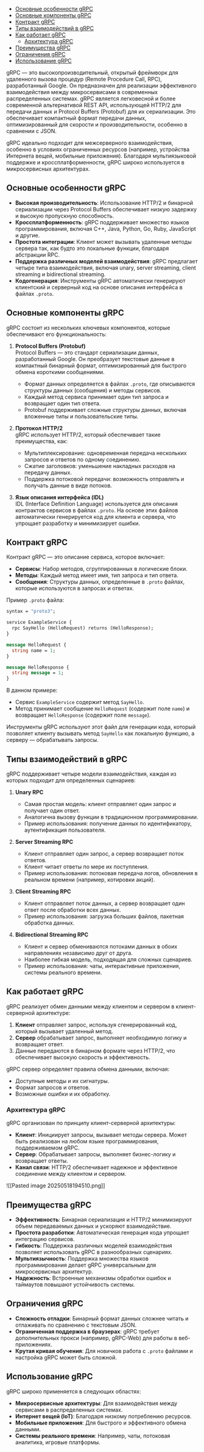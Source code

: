 - [Основные особенности gRPC](#%D0%9E%D1%81%D0%BD%D0%BE%D0%B2%D0%BD%D1%8B%D0%B5%20%D0%BE%D1%81%D0%BE%D0%B1%D0%B5%D0%BD%D0%BD%D0%BE%D1%81%D1%82%D0%B8%20gRPC)
- [Основные компоненты gRPC](#%D0%9E%D1%81%D0%BD%D0%BE%D0%B2%D0%BD%D1%8B%D0%B5%20%D0%BA%D0%BE%D0%BC%D0%BF%D0%BE%D0%BD%D0%B5%D0%BD%D1%82%D1%8B%20gRPC)
- [Контракт gRPC](#%D0%9A%D0%BE%D0%BD%D1%82%D1%80%D0%B0%D0%BA%D1%82%20gRPC)
- [Типы взаимодействий в gRPC](#%D0%A2%D0%B8%D0%BF%D1%8B%20%D0%B2%D0%B7%D0%B0%D0%B8%D0%BC%D0%BE%D0%B4%D0%B5%D0%B9%D1%81%D1%82%D0%B2%D0%B8%D0%B9%20%D0%B2%20gRPC)
- [Как работает gRPC](#%D0%9A%D0%B0%D0%BA%20%D1%80%D0%B0%D0%B1%D0%BE%D1%82%D0%B0%D0%B5%D1%82%20gRPC)
	- [Архитектура gRPC](#%D0%90%D1%80%D1%85%D0%B8%D1%82%D0%B5%D0%BA%D1%82%D1%83%D1%80%D0%B0%20gRPC)
- [Преимущества gRPC](#%D0%9F%D1%80%D0%B5%D0%B8%D0%BC%D1%83%D1%89%D0%B5%D1%81%D1%82%D0%B2%D0%B0%20gRPC)
- [Ограничения gRPC](#%D0%9E%D0%B3%D1%80%D0%B0%D0%BD%D0%B8%D1%87%D0%B5%D0%BD%D0%B8%D1%8F%20gRPC)
- [Использование gRPC](#%D0%98%D1%81%D0%BF%D0%BE%D0%BB%D1%8C%D0%B7%D0%BE%D0%B2%D0%B0%D0%BD%D0%B8%D0%B5%20gRPC)



gRPC — это высокопроизводительный, открытый фреймворк для удаленного вызова процедур (Remote Procedure Call, RPC), разработанный Google. Он предназначен для реализации эффективного взаимодействия между микросервисами в современных распределенных системах. gRPC является легковесной и более современной альтернативой REST API, использующей HTTP/2 для передачи данных и Protocol Buffers (Protobuf) для их сериализации. Это обеспечивает компактный формат передачи данных, оптимизированный для скорости и производительности, особенно в сравнении с JSON.

gRPC идеально подходит для межсерверного взаимодействия, особенно в условиях ограниченных ресурсов (например, устройства Интернета вещей, мобильные приложения). Благодаря мультиязыковой поддержке и кроссплатформенности, gRPC широко используется в микросервисных архитектурах.

## Основные особенности gRPC

- **Высокая производительность**: Использование HTTP/2 и бинарной сериализации через Protocol Buffers обеспечивает низкую задержку и высокую пропускную способность.
- **Кроссплатформенность**: gRPC поддерживает множество языков программирования, включая C++, Java, Python, Go, Ruby, JavaScript и другие.
- **Простота интеграции**: Клиент может вызывать удаленные методы сервера так, как будто это локальные функции, благодаря абстракции RPC.
- **Поддержка различных моделей взаимодействия**: gRPC предлагает четыре типа взаимодействия, включая unary, server streaming, client streaming и bidirectional streaming.
- **Кодогенерация**: Инструменты gRPC автоматически генерируют клиентский и серверный код на основе описания интерфейса в файлах `.proto`.

## Основные компоненты gRPC

gRPC состоит из нескольких ключевых компонентов, которые обеспечивают его функциональность:

1. **Protocol Buffers (Protobuf)**  
    Protocol Buffers — это стандарт сериализации данных, разработанный Google. Он преобразует текстовые данные в компактный бинарный формат, оптимизированный для быстрого обмена короткими сообщениями.
    
    - Формат данных определяется в файлах `.proto`, где описываются структуры данных (сообщения) и методы сервисов.
    - Каждый метод сервиса принимает один тип запроса и возвращает один тип ответа.
    - Protobuf поддерживает сложные структуры данных, включая вложенные типы и пользовательские типы.
2. **Протокол HTTP/2**  
    gRPC использует HTTP/2, который обеспечивает такие преимущества, как:
    
    - Мультиплексирование: одновременная передача нескольких запросов и ответов по одному соединению.
    - Сжатие заголовков: уменьшение накладных расходов на передачу данных.
    - Поддержка потоковой передачи: возможность отправлять и получать данные в виде потоков.
3. **Язык описания интерфейса (IDL)**  
    IDL (Interface Definition Language) используется для описания контрактов сервисов в файлах `.proto`. На основе этих файлов автоматически генерируется код для клиента и сервера, что упрощает разработку и минимизирует ошибки.
    

## Контракт gRPC

Контракт gRPC — это описание сервиса, которое включает:

- **Сервисы**: Набор методов, сгруппированных в логические блоки.
- **Методы**: Каждый метод имеет имя, тип запроса и тип ответа.
- **Сообщения**: Структуры данных, определенные в `.proto` файлах, которые используются в запросах и ответах.

Пример `.proto` файла:

```proto
syntax = "proto3";

service ExampleService {
  rpc SayHello (HelloRequest) returns (HelloResponse);
}

message HelloRequest {
  string name = 1;
}

message HelloResponse {
  string message = 1;
}
```

В данном примере:

- Сервис `ExampleService` содержит метод `SayHello`.
- Метод принимает сообщение `HelloRequest` (содержит поле `name`) и возвращает `HelloResponse` (содержит поле `message`).

Инструменты gRPC используют этот файл для генерации кода, который позволяет клиенту вызывать метод `SayHello` как локальную функцию, а серверу — обрабатывать запросы.

## Типы взаимодействий в gRPC

gRPC поддерживает четыре модели взаимодействия, каждая из которых подходит для определенных сценариев:

1. **Unary RPC**
    
    - Самая простая модель: клиент отправляет один запрос и получает один ответ.
    - Аналогична вызову функции в традиционном программировании.
    - Пример использования: получение данных по идентификатору, аутентификация пользователя.
2. **Server Streaming RPC**
    
    - Клиент отправляет один запрос, а сервер возвращает поток ответов.
    - Клиент читает ответы по мере их поступления.
    - Пример использования: потоковая передача логов, обновления в реальном времени (например, котировки акций).
3. **Client Streaming RPC**
    
    - Клиент отправляет поток данных, а сервер возвращает один ответ после обработки всех данных.
    - Пример использования: загрузка больших файлов, пакетная обработка данных.
4. **Bidirectional Streaming RPC**
    
    - Клиент и сервер обмениваются потоками данных в обоих направлениях независимо друг от друга.
    - Наиболее гибкая модель, подходящая для сложных сценариев.
    - Пример использования: чаты, интерактивные приложения, системы реального времени.

## Как работает gRPC

gRPC реализует обмен данными между клиентом и сервером в клиент-серверной архитектуре:

1. **Клиент** отправляет запрос, используя сгенерированный код, который вызывает удаленный метод.
2. **Сервер** обрабатывает запрос, выполняет необходимую логику и возвращает ответ.
3. Данные передаются в бинарном формате через HTTP/2, что обеспечивает высокую скорость и эффективность.

gRPC сервер определяет правила обмена данными, включая:

- Доступные методы и их сигнатуры.
- Формат запросов и ответов.
- Возможные ошибки и их обработку.

### Архитектура gRPC

gRPC организован по принципу клиент-серверной архитектуры:

- **Клиент**: Инициирует запросы, вызывает методы сервера. Может быть реализован на любом языке программирования, поддерживаемом gRPC.
- **Сервер**: Обрабатывает запросы, выполняет бизнес-логику и возвращает ответы.
- **Канал связи**: HTTP/2 обеспечивает надежное и эффективное соединение между клиентом и сервером.

![[Pasted image 20250518194510.png]]

## Преимущества gRPC

- **Эффективность**: Бинарная сериализация и HTTP/2 минимизируют объем передаваемых данных и ускоряют взаимодействие.
- **Простота разработки**: Автоматическая генерация кода упрощает интеграцию сервисов.
- **Гибкость**: Поддержка различных моделей взаимодействия позволяет использовать gRPC в разнообразных сценариях.
- **Мультиязычность**: Поддержка множества языков программирования делает gRPC универсальным для микросервисных архитектур.
- **Надежность**: Встроенные механизмы обработки ошибок и таймаутов повышают устойчивость системы.

## Ограничения gRPC

- **Сложность отладки**: Бинарный формат данных сложнее читать и отлаживать по сравнению с текстовым JSON.
- **Ограниченная поддержка в браузерах**: gRPC требует дополнительных прокси (например, gRPC-Web) для работы в веб-приложениях.
- **Крутая кривая обучения**: Для новичков работа с `.proto` файлами и настройка gRPC может быть сложной.

## Использование gRPC

gRPC широко применяется в следующих областях:

- **Микросервисные архитектуры**: Для взаимодействия между сервисами в распределенных системах.
- **Интернет вещей (IoT)**: Благодаря низкому потреблению ресурсов.
- **Мобильные приложения**: Для быстрого и эффективного обмена данными.
- **Системы реального времени**: Например, чаты, потоковая аналитика, игровые платформы.